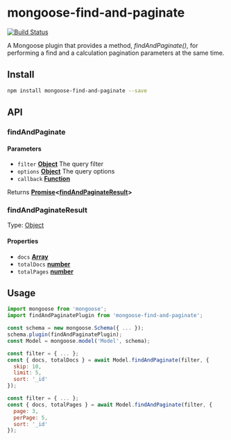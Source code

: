 # mongoose-find-and-paginate

[![Build Status](https://travis-ci.com/safer-bwd/mongoose-find-and-paginate.svg?branch=master)](https://travis-ci.com/safer-bwd/mongoose-find-and-paginate)

A Mongoose plugin that provides a method, _findAndPaginate()_, for performing a find and a calculation pagination parameters at the same time.

## Install

```sh
npm install mongoose-find-and-paginate --save
```

## API

<!-- Generated by documentation.js. Update this documentation by updating the source code. -->

### findAndPaginate

#### Parameters

-   `filter` **[Object](https://developer.mozilla.org/docs/Web/JavaScript/Reference/Global_Objects/Object)** The query filter
-   `options` **[Object](https://developer.mozilla.org/docs/Web/JavaScript/Reference/Global_Objects/Object)** The query options
-   `callback` **[Function](https://developer.mozilla.org/docs/Web/JavaScript/Reference/Statements/function)** 

Returns **[Promise](https://developer.mozilla.org/docs/Web/JavaScript/Reference/Global_Objects/Promise)&lt;[findAndPaginateResult](#findandpaginateresult)>** 

### findAndPaginateResult

Type: [Object](https://developer.mozilla.org/docs/Web/JavaScript/Reference/Global_Objects/Object)

#### Properties

-   `docs` **[Array](https://developer.mozilla.org/docs/Web/JavaScript/Reference/Global_Objects/Array)** 
-   `totalDocs` **[number](https://developer.mozilla.org/docs/Web/JavaScript/Reference/Global_Objects/Number)** 
-   `totalPages` **[number](https://developer.mozilla.org/docs/Web/JavaScript/Reference/Global_Objects/Number)** 

## Usage

```javascript
import mongoose from 'mongoose';
import findAndPaginatePlugin from 'mongoose-find-and-paginate';

const schema = new mongoose.Schema({ ... });
schema.plugin(findAndPaginatePlugin);
const Model = mongoose.model('Model', schema);
```

```javascript
const filter = { ... };
const { docs, totalDocs } = await Model.findAndPaginate(filter, {
  skip: 10,
  limit: 5,
  sort: '_id'
});
```

```javascript
const filter = { ... };
const { docs, totalPages } = await Model.findAndPaginate(filter, {
  page: 3,
  perPage: 5,
  sort: '_id'
});
```
